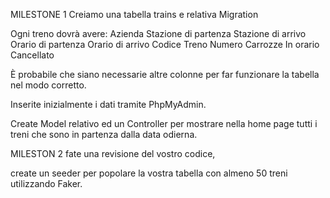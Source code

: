 MILESTONE 1
Creiamo una tabella trains e relativa Migration

Ogni treno dovrà avere:
Azienda
Stazione di partenza
Stazione di arrivo
Orario di partenza
Orario di arrivo
Codice Treno
Numero Carrozze
In orario
Cancellato

È probabile che siano necessarie altre colonne per far funzionare la tabella nel modo corretto.

Inserite inizialmente i dati tramite PhpMyAdmin.

Create Model relativo ed un Controller per mostrare nella home page tutti i treni che sono in partenza dalla data odierna.

MILESTON 2
fate una revisione del vostro codice,

create un seeder per popolare la vostra tabella con almeno 50 treni utilizzando Faker.

